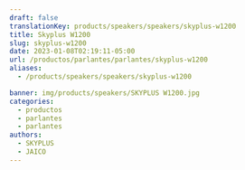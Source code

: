 ```yaml
---
draft: false
translationKey: products/speakers/speakers/skyplus-w1200
title: Skyplus W1200
slug: skyplus-w1200
date: 2023-01-08T02:19:11-05:00
url: /productos/parlantes/parlantes/skyplus-w1200
aliases:
  - /products/speakers/speakers/skyplus-w1200

banner: img/products/speakers/SKYPLUS W1200.jpg
categories: 
  - productos
  - parlantes
  - parlantes
authors:
  - SKYPLUS
  - JAICO
---
```

